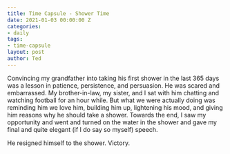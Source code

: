 ```yaml
---
title: Time Capsule - Shower Time
date: 2021-01-03 00:00:00 Z
categories:
- daily
tags:
- time-capsule
layout: post
author: Ted
---
```


Convincing my grandfather into taking his first shower in the last 365 days was a lesson in patience, persistence, and persuasion. He was scared and embarrassed. My brother-in-law, my sister, and I sat with him chatting and watching football for an hour while. But what we were actually doing was reminding him we love him, building him up, lightening his mood, and giving him reasons why he should take a shower. Towards the end, I saw my opportunity and went and turned on the water in the shower and gave my final and quite elegant (if I do say so myself) speech. 

He resigned himself to the shower. Victory.
